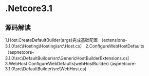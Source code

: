 # .Netcore3.1
## 源码解读
1.Host.CreateDefaultBuilder(args)完成基础配置
（extensions-3.1.0\src\Hosting\Hosting\src\Host.cs）
2.ConfigureWebHostDefaults
（aspnetcore-3.1.0\src\DefaultBuilder\src\GenericHostBuilderExtensions.cs）
3.WebHost.ConfigureWebDefaults(webHostBuilder)
(aspnetcore-3.1.0\src\DefaultBuilder\src\WebHost.cs)
